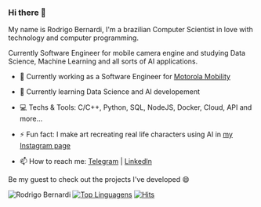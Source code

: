 ### Hi there 👋

My name is Rodrigo Bernardi, I'm a brazilian Computer Scientist in love with technology and computer programming. 

Currently Software Engineer for mobile camera engine and studying Data Science, Machine Learning and all sorts of AI applications.

- 🔭 Currently working as a Software Engineer for [Motorola Mobility](https://www.motorola.com.br/)

- 🌱 Currently learning Data Science and AI developement

- 💻 Techs & Tools: C/C++, Python, SQL, NodeJS, Docker, Cloud, API and more...

- ⚡ Fun fact: I make art recreating real life characters using AI in [my Instagram page](https://instagram.com/aidroid.art)

- 📫 How to reach me: [Telegram](https://t.me/rhobernardi) | [LinkedIn](https://www.linkedin.com/in/rodrigobernardi07/)

Be my guest to check out the projects I've developed 😄

![Rodrigo Bernardi](https://github-readme-stats.vercel.app/api?username=rhobernardi&show_icons=true&theme=chartreuse-dark&hide=issues&count_private=true)
[![Top Linguagens](https://github-readme-stats.vercel.app/api/top-langs/?username=rhobernardi&layout=compact&theme=chartreuse-dark)](https://github.com/rhobernardi)
[![Hits](https://hits.seeyoufarm.com/api/count/incr/badge.svg?url=https%3A%2F%2Fgithub.com%2Frhobernardi&count_bg=%23FE6E96&title_bg=%23282A36&icon=&icon_color=%23E7E7E7&title=Perfil+Visualiza%C3%A7%C3%B5es&edge_flat=true)](https://github.com/rhobernardi)

<!--
**rhobernardi/rhobernardi** is a ✨ _special_ ✨ repository because its `README.md` (this file) appears on your GitHub profile.

Here are some ideas to get you started:

- 🔭 I’m currently working on ...
- 🌱 I’m currently learning ...
- 👯 I’m looking to collaborate on ...
- 🤔 I’m looking for help with ...
- 💬 Ask me about ...
- 📫 How to reach me: ...
- 😄 Pronouns: ...
- ⚡ Fun fact: ...
-->
